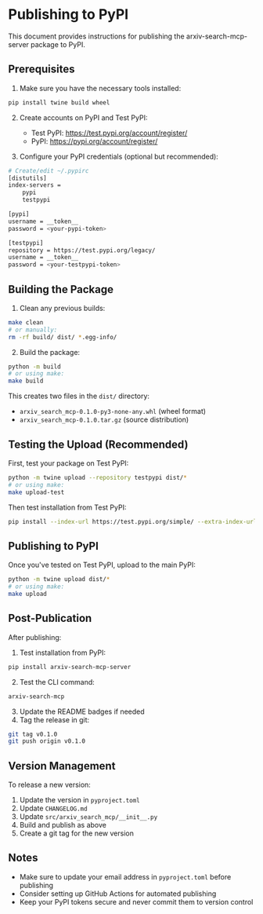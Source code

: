 # Publishing to PyPI

This document provides instructions for publishing the arxiv-search-mcp-server package to PyPI.

## Prerequisites

1. Make sure you have the necessary tools installed:
```bash
pip install twine build wheel
```

2. Create accounts on PyPI and Test PyPI:
   - Test PyPI: https://test.pypi.org/account/register/
   - PyPI: https://pypi.org/account/register/

3. Configure your PyPI credentials (optional but recommended):
```bash
# Create/edit ~/.pypirc
[distutils]
index-servers =
    pypi
    testpypi

[pypi]
username = __token__
password = <your-pypi-token>

[testpypi]
repository = https://test.pypi.org/legacy/
username = __token__
password = <your-testpypi-token>
```

## Building the Package

1. Clean any previous builds:
```bash
make clean
# or manually:
rm -rf build/ dist/ *.egg-info/
```

2. Build the package:
```bash
python -m build
# or using make:
make build
```

This creates two files in the `dist/` directory:
- `arxiv_search_mcp-0.1.0-py3-none-any.whl` (wheel format)
- `arxiv_search_mcp-0.1.0.tar.gz` (source distribution)

## Testing the Upload (Recommended)

First, test your package on Test PyPI:

```bash
python -m twine upload --repository testpypi dist/*
# or using make:
make upload-test
```

Then test installation from Test PyPI:
```bash
pip install --index-url https://test.pypi.org/simple/ --extra-index-url https://pypi.org/simple/ arxiv-search-mcp-server
```

## Publishing to PyPI

Once you've tested on Test PyPI, upload to the main PyPI:

```bash
python -m twine upload dist/*
# or using make:
make upload
```

## Post-Publication

After publishing:

1. Test installation from PyPI:
```bash
pip install arxiv-search-mcp-server
```

2. Test the CLI command:
```bash
arxiv-search-mcp
```

3. Update the README badges if needed
4. Tag the release in git:
```bash
git tag v0.1.0
git push origin v0.1.0
```

## Version Management

To release a new version:

1. Update the version in `pyproject.toml`
2. Update `CHANGELOG.md`
3. Update `src/arxiv_search_mcp/__init__.py`
4. Build and publish as above
5. Create a git tag for the new version

## Notes

- Make sure to update your email address in `pyproject.toml` before publishing
- Consider setting up GitHub Actions for automated publishing
- Keep your PyPI tokens secure and never commit them to version control
